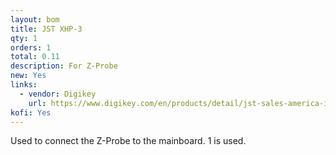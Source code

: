 ```yaml
---
layout: bom
title: JST XHP-3
qty: 1
orders: 1
total: 0.11
description: For Z-Probe
new: Yes
links:
  - vendor: Digikey
    url: https://www.digikey.com/en/products/detail/jst-sales-america-inc/XHP-3/1651017
kofi: Yes
---
```


Used to connect the Z-Probe to the mainboard. 1 is used.